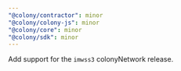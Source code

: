 ```yaml
---
"@colony/contractor": minor
"@colony/colony-js": minor
"@colony/core": minor
"@colony/sdk": minor
---
```


Add support for the `imwss3` colonyNetwork release.
